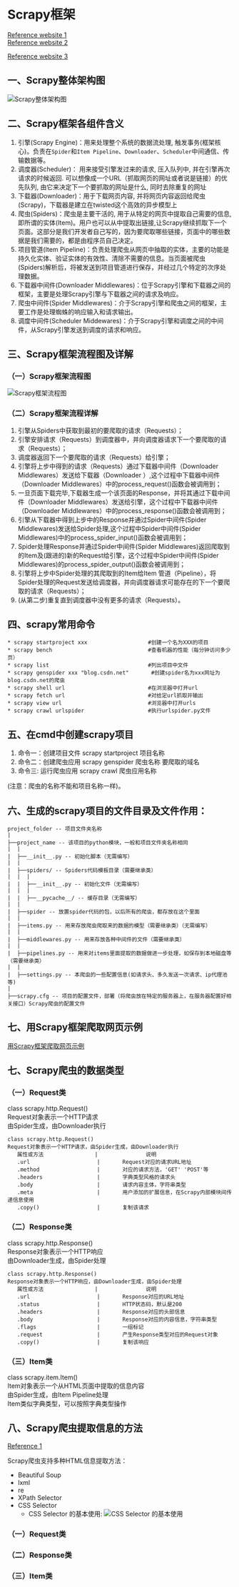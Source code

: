 # Scrapy框架


[Reference website 1](https://blog.csdn.net/Zhihua_W/article/details/103423640?ops_request_misc=%257B%2522request%255Fid%2522%253A%2522158605108319724845017234%2522%252C%2522scm%2522%253A%252220140713.130056874..%2522%257D&request_id=158605108319724845017234&biz_id=0&utm_source=distribute.pc_search_result.none-task-blog-all_SOOPENSEARCH-5)  
[Reference website 2](https://blog.csdn.net/qq_42633222/article/details/103498950?ops_request_misc=%257B%2522request%255Fid%2522%253A%2522158605108319724845017234%2522%252C%2522scm%2522%253A%252220140713.130056874..%2522%257D&request_id=158605108319724845017234&biz_id=0&utm_source=distribute.pc_search_result.none-task-blog-all_SOOPENSEARCH-1)

[Reference website 3](https://www.jianshu.com/p/58dffe304bcf)

## 一、Scrapy整体架构图

![Scrapy整体架构图](https://img-blog.csdnimg.cn/20191211210547664.png?x-oss-process=image/watermark,type_ZmFuZ3poZW5naGVpdGk,shadow_10,text_aHR0cHM6Ly9ibG9nLmNzZG4ubmV0L3FxXzQyNjMzMjIy,size_16,color_FFFFFF,t_70)





## 二、Scrapy框架各组件含义

1. 引擎(Scrapy Engine)：用来处理整个系统的数据流处理, 触发事务(框架核心)。负责在`Spider`和`Item Pipeline`、`Downloader`、`Scheduler`中间通信、传输数据等。
2. 调度器(Scheduler)： 用来接受引擎发过来的请求, 压入队列中, 并在引擎再次请求的时候返回. 可以想像成一个URL（抓取网页的网址或者说是链接）的优先队列, 由它来决定下一个要抓取的网址是什么, 同时去除重复的网址
3. 下载器(Downloader)：用于下载网页内容, 并将网页内容返回给爬虫(Scrapy)，下载器是建立在twisted这个高效的异步模型上
4. 爬虫(Spiders)：爬虫是主要干活的, 用于从特定的网页中提取自己需要的信息, 即所谓的实体(Item)。用户也可以从中提取出链接,让Scrapy继续抓取下一个页面。这部分是我们开发者自己写的，因为要爬取哪些链接，页面中的哪些数据是我们需要的，都是由程序员自己决定。
5. 项目管道(Item Pipeline)：负责处理爬虫从网页中抽取的实体，主要的功能是持久化实体、验证实体的有效性、清除不需要的信息。当页面被爬虫(Spiders)解析后，将被发送到项目管道进行保存，并经过几个特定的次序处理数据。
6. 下载器中间件(Downloader Middlewares)：位于Scrapy引擎和下载器之间的框架，主要是处理Scrapy引擎与下载器之间的请求及响应。
7. 爬虫中间件(Spider Middlewares)：介于Scrapy引擎和爬虫之间的框架，主要工作是处理蜘蛛的响应输入和请求输出。
8. 调度中间件(Scheduler Middewares)：介于Scrapy引擎和调度之间的中间件，从Scrapy引擎发送到调度的请求和响应。 


## 三、Scrapy框架流程图及详解


### （一）Scrapy框架流程图  
![Scrapy框架流程图](https://imgconvert.csdnimg.cn/aHR0cDovL3Fpbml1LnpoaWh1YXdlaS5jbi9zY3JhcHlfYXJjaGl0ZWN0dXJlX2RpYWdyYW0xLnBuZw?x-oss-process=image/format,png)


### （二）Scrapy框架流程详解  

1. 引擎从Spiders中获取到最初的要爬取的请求（Requests）；
2. 引擎安排请求（Requests）到调度器中，并向调度器请求下一个要爬取的请求（Requests）；
3. 调度器返回下一个要爬取的请求（Requests）给引擎；
4. 引擎将上步中得到的请求（Requests）通过下载器中间件（Downloader Middlewares）发送给下载器（Downloader ）,这个过程中下载器中间件（Downloader Middlewares）中的process_request()函数会被调用到；
5. 一旦页面下载完毕,下载器生成一个该页面的Response，并将其通过下载中间件（Downloader Middlewares）发送给引擎，这个过程中下载器中间件（Downloader Middlewares）中的process_response()函数会被调用到；
6. 引擎从下载器中得到上步中的Response并通过Spider中间件(Spider Middlewares)发送给Spider处理,这个过程中Spider中间件(Spider Middlewares)中的process_spider_input()函数会被调用到；
7. Spider处理Response并通过Spider中间件(Spider Middlewares)返回爬取到的Item及(跟进的)新的Request给引擎，这个过程中Spider中间件(Spider Middlewares)的process_spider_output()函数会被调用到；
8. 引擎将上步中Spider处理的其爬取到的Item给Item 管道（Pipeline），将Spider处理的Request发送给调度器，并向调度器请求可能存在的下一个要爬取的请求（Requests）；
9. (从第二步)重复直到调度器中没有更多的请求（Requests）。


## 四、scrapy常用命令

```
* scrapy startproject xxx                   #创建一个名为XXX的项目
* scrapy bench                              #查看机器的性能（每分钟访问多少页）
* scrapy list                               #列出项目中文件
* scrapy genspider xxx "blog.csdn.net"       #创建spider名为xxx网址为blog.csdn.net的爬虫
* scrapy shell url                          #在浏览器中打开url
* scrapy fetch url                          #对给定url抓取并输出
* scrapy view url                           #浏览器中打开urls
* scrapy crawl urlspider                    #执行urlspider.py文件
```

## 五、在cmd中创建scrapy项目

1. 命令一：创建项目文件   scrapy startproject  项目名称  
2. 命令二：创建爬虫应用   scrapy genspider  爬虫名称 要爬取的域名          
3. 命令三: 运行爬虫应用    scrapy crawl 爬虫应用名称  

(注意：爬虫的名称不能和项目名称一样)。

## 六、生成的scrapy项目的文件目录及文件作用：

```
project_folder -- 项目文件夹名称
|
├──project_name -- 该项目的python模块，一般和项目文件夹名称相同
|  |
|  ├──__init__.py -- 初始化脚本（无需编写）
|  |
|  ├──spiders/ -- Spiders代码模板目录（需要继承类）
|  |  |
|  |  ├──__init__.py -- 初始化文件（无需编写）
|  |  |
|  |  ├──__pycache__/ -- 缓存目录（无需编写）
|  |
|  ├──spider -- 放置spider代码的包，以后所有的爬虫，都存放在这个里面
|  |
|  ├──items.py -- 用来存放爬虫爬取来的数据的模型（需要继承类）（无需编写）
|  |
|  ├──middlewares.py -- 用来存放各种中间件的文件（需要继承类）
|  |
|  ├──pipelines.py -- 用来对items里面提取的数据做进一步处理，如保存到本地磁盘等（需要继承类）
|  |
|  ├──settings.py -- 本爬虫的一些配置信息(如请求头、多久发送一次请求、ip代理池等)
|
├──scrapy.cfg -- 项目的配置文件，部署（将爬虫放在特定的服务器上，在服务器配置好相关接口）Scrapy爬虫的配置文件

```
## 七、用Scrapy框架爬取网页示例

[用Scrapy框架爬取网页示例](https://blog.csdn.net/djs123DJS/article/details/80294421)



## 七、Scrapy爬虫的数据类型

### （一）Request类

class scrapy.http.Request()  
Request对象表示一个HTTP请求  
由Spider生成，由Downloader执行  

```
class scrapy.http.Request()
Request对象表示一个HTTP请求，由Spider生成，由Downloader执行
   属性或方法                |               说明
   .url                     |       Request对应的请求URL地址
   .method                  |       对应的请求方法，'GET' 'POST'等
   .headers                 |       字典类型风格的请求头
   .body                    |       请求内容主体，字符串类型
   .meta                    |       用户添加的扩展信息，在Scrapy内部模块间传递信息使用
   .copy()                  |       复制该请求
```

### （二）Response类

class scrapy.http.Response()  
Response对象表示一个HTTP响应  
由Downloader生成，由Spider处理  

```
class scrapy.http.Response()
Response对象表示一个HTTP响应，由Downloader生成，由Spider处理
   属性或方法                |               说明
   .url                     |       Response对应的URL地址
   .status                  |       HTTP状态码，默认是200
   .headers                 |       Response对应的头部信息
   .body                    |       Response对应的内容信息，字符串类型
   .flags                   |       一组标记
   .request                 |       产生Response类型对应的Request对象
   .copy()                  |       复制该响应
```

### （三）Item类

class scrapy.item.Item()  
Item对象表示一个从HTML页面中提取的信息内容  
由Spider生成，由Item Pipeline处理  
Item类似字典类型，可以按照字典类型操作  

## 八、Scrapy爬虫提取信息的方法

[Reference 1](https://blog.csdn.net/u011781521/article/details/70186740)

Scrapy爬虫支持多种HTML信息提取方法：  
* Beautiful Soup
* lxml
* re
* XPath Selector
* CSS Selector
  * CSS Selector 的基本使用:
  ![CSS Selector 的基本使用](https://upload-images.jianshu.io/upload_images/5804969-0d88461e43e421f3.png?imageMogr2/auto-orient/strip|imageView2/2/w/617/format/webp)



### （一）Request类


### （二）Response类


### （三）Item类